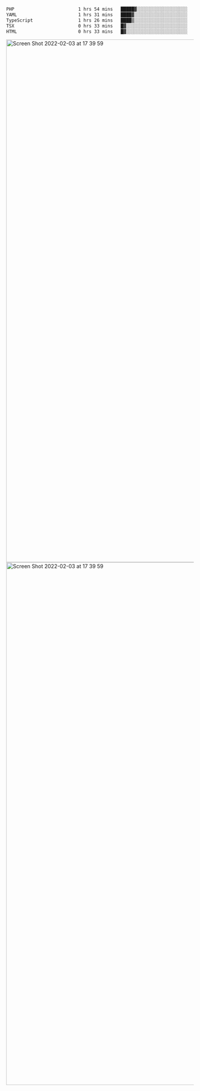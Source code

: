 <!--START_SECTION:waka-->

```txt
PHP                        1 hrs 54 mins   █████▓░░░░░░░░░░░░░░░░░░░   22.89 %
YAML                       1 hrs 31 mins   ████▓░░░░░░░░░░░░░░░░░░░░   18.30 %
TypeScript                 1 hrs 26 mins   ████▒░░░░░░░░░░░░░░░░░░░░   17.24 %
TSX                        0 hrs 33 mins   █▓░░░░░░░░░░░░░░░░░░░░░░░   06.66 %
HTML                       0 hrs 33 mins   █▓░░░░░░░░░░░░░░░░░░░░░░░   06.64 %
```

<!--END_SECTION:waka-->

<img width="1400" alt="Screen Shot 2022-02-03 at 17 39 59" src="https://user-images.githubusercontent.com/45716542/152387304-f2b60485-53a6-4f4b-a818-5cefb1b0c0ae.png">
<img width="1400" alt="Screen Shot 2022-02-03 at 17 39 59" src="https://user-images.githubusercontent.com/45716542/152387273-ea5cdf21-2a45-44da-8bef-00c1763b1d42.png">
